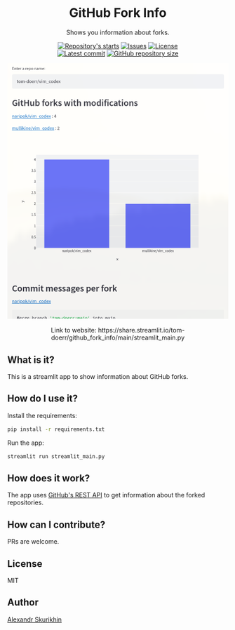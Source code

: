 <h1 align="center">GitHub Fork Info</h1>

<p align="center">
    Shows you information about forks.
</p>

<p align="center">
    <a href="https://github.com/tom-doerr/github_fork_info/stargazers"
        ><img
            src="https://img.shields.io/github/stars/tom-doerr/github_fork_info?colorA=2c2837&colorB=c9cbff&style=for-the-badge&logo=starship style=flat-square"
            alt="Repository's starts"
    /></a>
    <a href="https://github.com/tom-doerr/github_fork_info/issues"
        ><img
            src="https://img.shields.io/github/issues-raw/tom-doerr/github_fork_info?colorA=2c2837&colorB=f2cdcd&style=for-the-badge&logo=starship style=flat-square"
            alt="Issues"
    /></a>
    <a href="https://github.com/tom-doerr/github_fork_info/blob/main/LICENSE"
        ><img
            src="https://img.shields.io/github/license/tom-doerr/github_fork_info?colorA=2c2837&colorB=b5e8e0&style=for-the-badge&logo=starship style=flat-square"
            alt="License"
    /><br />
    <a href="https://github.com/tom-doerr/github_fork_info/commits/main"
		><img
			src="https://img.shields.io/github/last-commit/tom-doerr/github_fork_info/main?colorA=2c2837&colorB=ddb6f2&style=for-the-badge&logo=starship style=flat-square"
			alt="Latest commit"
    /></a>
    <a href="https://github.com/tom-doerr/github_fork_info"
        ><img
            src="https://img.shields.io/github/repo-size/tom-doerr/github_fork_info?colorA=2c2837&colorB=89DCEB&style=for-the-badge&logo=starship style=flat-square"
            alt="GitHub repository size"
    /></a>
</p>

<p align="center">
    <img src='https://github.com/tom-doerr/github_fork_info/raw/main/screenshot.png'>
    <p align="center">
        Link to website: https://share.streamlit.io/tom-doerr/github_fork_info/main/streamlit_main.py
    </p>
</p>




## What is it?
This is a streamlit app to show information about GitHub forks.
## How do I use it?
Install the requirements:
```sh
pip install -r requirements.txt
```
Run the app:
```sh
streamlit run streamlit_main.py
```
## How does it work?
The app uses [GitHub's REST API](https://developer.github.com/v3/) to get information about the forked repositories.

## How can I contribute?
PRs are welcome.

## License
MIT

## Author
[Alexandr Skurikhin](http://skurih.in)
